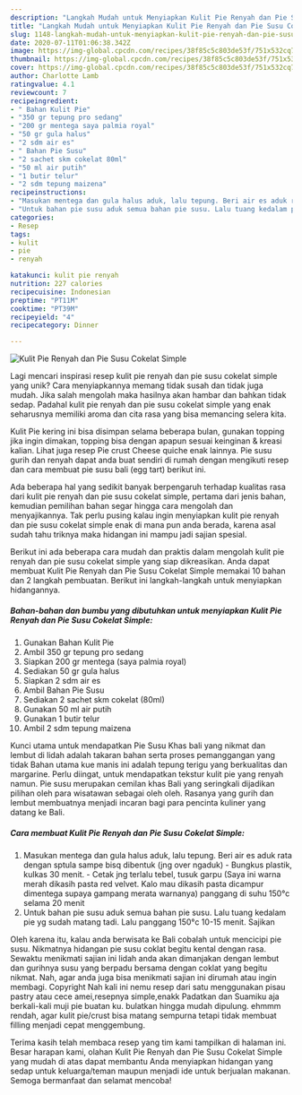 ```yaml
---
description: "Langkah Mudah untuk Menyiapkan Kulit Pie Renyah dan Pie Susu Cokelat Simple Anti Gagal"
title: "Langkah Mudah untuk Menyiapkan Kulit Pie Renyah dan Pie Susu Cokelat Simple Anti Gagal"
slug: 1148-langkah-mudah-untuk-menyiapkan-kulit-pie-renyah-dan-pie-susu-cokelat-simple-anti-gagal
date: 2020-07-11T01:06:38.342Z
image: https://img-global.cpcdn.com/recipes/38f85c5c803de53f/751x532cq70/kulit-pie-renyah-dan-pie-susu-cokelat-simple-foto-resep-utama.jpg
thumbnail: https://img-global.cpcdn.com/recipes/38f85c5c803de53f/751x532cq70/kulit-pie-renyah-dan-pie-susu-cokelat-simple-foto-resep-utama.jpg
cover: https://img-global.cpcdn.com/recipes/38f85c5c803de53f/751x532cq70/kulit-pie-renyah-dan-pie-susu-cokelat-simple-foto-resep-utama.jpg
author: Charlotte Lamb
ratingvalue: 4.1
reviewcount: 7
recipeingredient:
- " Bahan Kulit Pie"
- "350 gr tepung pro sedang"
- "200 gr mentega saya palmia royal"
- "50 gr gula halus"
- "2 sdm air es"
- " Bahan Pie Susu"
- "2 sachet skm cokelat 80ml"
- "50 ml air putih"
- "1 butir telur"
- "2 sdm tepung maizena"
recipeinstructions:
- "Masukan mentega dan gula halus aduk, lalu tepung. Beri air es aduk rata dengan sptula sampe bisq dibentuk (jng over ngaduk) Bungkus plastik, kulkas 30 menit. Cetak jng terlalu tebel, tusuk garpu (Saya ini warna merah dikasih pasta red velvet. Kalo mau dikasih pasta dicampur dimentega supaya gampang merata warnanya) panggang di suhu 150°c selama 20 menit"
- "Untuk bahan pie susu aduk semua bahan pie susu. Lalu tuang kedalam pie yg sudah matang tadi. Lalu panggang 150°c 10-15 menit. Sajikan"
categories:
- Resep
tags:
- kulit
- pie
- renyah

katakunci: kulit pie renyah 
nutrition: 227 calories
recipecuisine: Indonesian
preptime: "PT11M"
cooktime: "PT39M"
recipeyield: "4"
recipecategory: Dinner

---
```



![Kulit Pie Renyah dan Pie Susu Cokelat Simple](https://img-global.cpcdn.com/recipes/38f85c5c803de53f/751x532cq70/kulit-pie-renyah-dan-pie-susu-cokelat-simple-foto-resep-utama.jpg)

Lagi mencari inspirasi resep kulit pie renyah dan pie susu cokelat simple yang unik? Cara menyiapkannya memang tidak susah dan tidak juga mudah. Jika salah mengolah maka hasilnya akan hambar dan bahkan tidak sedap. Padahal kulit pie renyah dan pie susu cokelat simple yang enak seharusnya memiliki aroma dan cita rasa yang bisa memancing selera kita.

Kulit Pie kering ini bisa disimpan selama beberapa bulan, gunakan topping jika ingin dimakan, topping bisa dengan apapun sesuai keinginan &amp; kreasi kalian. Lihat juga resep Pie crust Cheese quiche enak lainnya. Pie susu gurih dan renyah dapat anda buat sendiri di rumah dengan mengikuti resep dan cara membuat pie susu bali (egg tart) berikut ini.

Ada beberapa hal yang sedikit banyak berpengaruh terhadap kualitas rasa dari kulit pie renyah dan pie susu cokelat simple, pertama dari jenis bahan, kemudian pemilihan bahan segar hingga cara mengolah dan menyajikannya. Tak perlu pusing kalau ingin menyiapkan kulit pie renyah dan pie susu cokelat simple enak di mana pun anda berada, karena asal sudah tahu triknya maka hidangan ini mampu jadi sajian spesial.


Berikut ini ada beberapa cara mudah dan praktis dalam mengolah kulit pie renyah dan pie susu cokelat simple yang siap dikreasikan. Anda dapat membuat Kulit Pie Renyah dan Pie Susu Cokelat Simple memakai 10 bahan dan 2 langkah pembuatan. Berikut ini langkah-langkah untuk menyiapkan hidangannya.

<!--inarticleads1-->

##### Bahan-bahan dan bumbu yang dibutuhkan untuk menyiapkan Kulit Pie Renyah dan Pie Susu Cokelat Simple:

1. Gunakan  Bahan Kulit Pie
1. Ambil 350 gr tepung pro sedang
1. Siapkan 200 gr mentega (saya palmia royal)
1. Sediakan 50 gr gula halus
1. Siapkan 2 sdm air es
1. Ambil  Bahan Pie Susu
1. Sediakan 2 sachet skm cokelat (80ml)
1. Gunakan 50 ml air putih
1. Gunakan 1 butir telur
1. Ambil 2 sdm tepung maizena


Kunci utama untuk mendapatkan Pie Susu Khas bali yang nikmat dan lembut di lidah adalah takaran bahan serta proses pemanggangan yang tidak Bahan utama kue manis ini adalah tepung terigu yang berkualitas dan margarine. Perlu diingat, untuk mendapatkan tekstur kulit pie yang renyah namun. Pie susu merupakan cemilan khas Bali yang seringkali dijadikan pilihan oleh para wisatawan sebagai oleh oleh. Rasanya yang gurih dan lembut membuatnya menjadi incaran bagi para pencinta kuliner yang datang ke Bali. 

<!--inarticleads2-->

##### Cara membuat Kulit Pie Renyah dan Pie Susu Cokelat Simple:

1. Masukan mentega dan gula halus aduk, lalu tepung. Beri air es aduk rata dengan sptula sampe bisq dibentuk (jng over ngaduk) - Bungkus plastik, kulkas 30 menit. - Cetak jng terlalu tebel, tusuk garpu (Saya ini warna merah dikasih pasta red velvet. Kalo mau dikasih pasta dicampur dimentega supaya gampang merata warnanya) panggang di suhu 150°c selama 20 menit
1. Untuk bahan pie susu aduk semua bahan pie susu. Lalu tuang kedalam pie yg sudah matang tadi. Lalu panggang 150°c 10-15 menit. Sajikan


Oleh karena itu, kalau anda berwisata ke Bali cobalah untuk mencicipi pie susu. Nikmatnya hidangan pie susu coklat begitu kental dengan rasa. Sewaktu menikmati sajian ini lidah anda akan dimanjakan dengan lembut dan gurihnya susu yang berpadu bersama dengan coklat yang begitu nikmat. Nah, agar anda juga bisa menikmati sajian ini dirumah atau ingin membagi. Copyright Nah kali ini nemu resep dari satu menggunakan pisau pastry atau cece amei,resepnya simple,enakk Padatkan dan Suamiku aja berkali-kali muji pie buatan ku. bulatkan hingga mudah dipulung. ehmmm rendah, agar kulit pie/crust bisa matang sempurna tetapi tidak membuat filling menjadi cepat menggembung. 

Terima kasih telah membaca resep yang tim kami tampilkan di halaman ini. Besar harapan kami, olahan Kulit Pie Renyah dan Pie Susu Cokelat Simple yang mudah di atas dapat membantu Anda menyiapkan hidangan yang sedap untuk keluarga/teman maupun menjadi ide untuk berjualan makanan. Semoga bermanfaat dan selamat mencoba!
